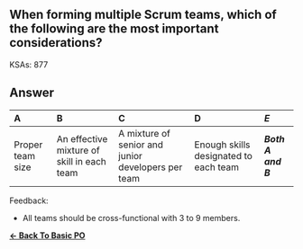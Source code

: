 ## When forming multiple Scrum teams, which of the following are the most important considerations?

KSAs: 877

## Answer
| A | B | C | D | ***E*** |
| :--- | :--- | :--- | :--- | :--- |
| Proper team size | An effective mixture of skill in each team | A mixture of senior and junior developers per team | Enough skills designated to each team | ***Both A and B*** |


Feedback:

- All teams should be cross-functional with 3 to 9 members.

[**<- Back To Basic PO**](../../../Basic_PO.md)

